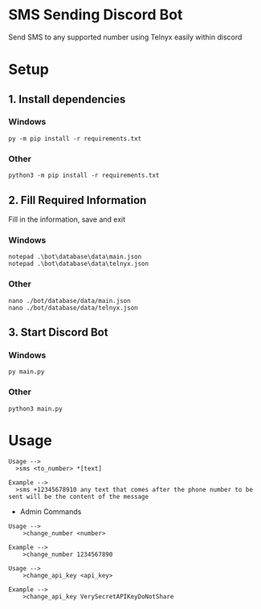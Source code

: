 # SMS Sending Discord Bot

Send SMS to any supported number using Telnyx easily within discord

# Setup

## 1. Install dependencies

### Windows

```
py -m pip install -r requirements.txt
```

### Other

```
python3 -m pip install -r requirements.txt
```

## 2. Fill Required Information

Fill in the information, save and exit

### Windows

```
notepad .\bot\database\data\main.json
notepad .\bot\database\data\telnyx.json
```

### Other

```
nano ./bot/database/data/main.json
nano ./bot/database/data/telnyx.json
```

## 3. Start Discord Bot

### Windows

```
py main.py
```

### Other

```
python3 main.py
```

# Usage

```
Usage -->
  >sms <to_number> *[text]

Example -->
  >sms +12345678910 any text that comes after the phone number to be sent will be the content of the message
```

- Admin Commands

```
Usage -->
    >change_number <number>

Example -->
    >change_number 1234567890
```

```
Usage -->
    >change_api_key <api_key>

Example -->
    >change_api_key VerySecretAPIKeyDoNotShare
```

